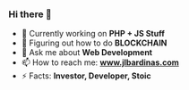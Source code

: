 ### Hi there 👋

<!--
**johnLitoBardinas/johnLitoBardinas** is a ✨ _special_ ✨ repository because its `README.md` (this file) appears on your GitHub profile.

Here are some ideas to get you started:
-->

- 💼  Currently working on **PHP + JS Stuff**
- 📙  Figuring out how to do **BLOCKCHAIN**
- 💬  Ask me about **Web Development**
- 📫  How to reach me: **www.jlbardinas.com**
- ⚡  Facts: **Investor, Developer, Stoic**
